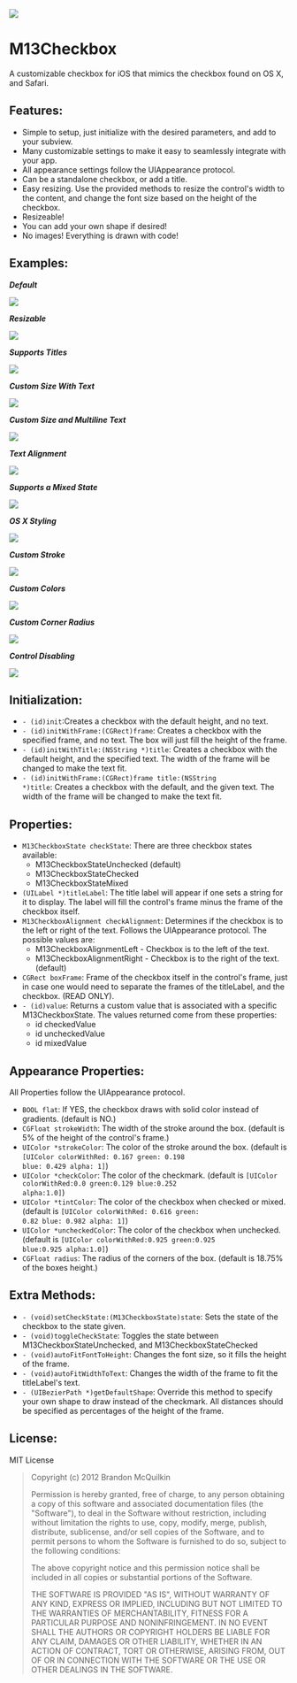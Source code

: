 <img src="https://raw.github.com/Marxon13/M13Checkbox/master/ReadmeResources/M13CheckboxBanner.png">

M13Checkbox
============

A customizable checkbox for iOS that mimics the checkbox found on OS X, and Safari.

Features:
----------
* Simple to setup, just initialize with the desired parameters, and add to your subview.
* Many customizable settings to make it easy to seamlessly integrate with your app.
* All appearance settings follow the UIAppearance protocol.
* Can be a standalone checkbox, or add a title.
* Easy resizing. Use the provided methods to resize the control's width to the content, and change the font size based on the height of the checkbox.
* Resizeable!
* You can add your own shape if desired!
* No images! Everything is drawn with code!

Examples:
----------

***Default***

<img src="https://raw.github.com/Marxon13/M13Checkbox/master/ReadmeResources/DefaultCheck.png">

***Resizable***

<img src="https://raw.github.com/Marxon13/M13Checkbox/master/ReadmeResources/ResizeableCheck.png">

***Supports Titles***

<img src="https://raw.github.com/Marxon13/M13Checkbox/master/ReadmeResources/AddTitleCheck.png">

***Custom Size With Text***

<img src="https://raw.github.com/Marxon13/M13Checkbox/master/ReadmeResources/CustomHeightCheck.png">

***Custom Size and Multiline Text***

<img src="https://raw.github.com/Marxon13/M13Checkbox/master/ReadmeResources/CustomFrameAndText.png">

***Text Alignment***

<img src="https://raw.github.com/Marxon13/M13Checkbox/master/ReadmeResources/AlignmentCheck.png">

***Supports a Mixed State***

<img src="https://raw.github.com/Marxon13/M13Checkbox/master/ReadmeResources/MixedStateCheck.png">

***OS X Styling***

<img src="https://raw.github.com/Marxon13/M13Checkbox/master/ReadmeResources/OSXCheck.png">

***Custom Stroke***

<img src="https://raw.github.com/Marxon13/M13Checkbox/master/ReadmeResources/CustomStrokeCheck.png">

***Custom Colors***

<img src="https://raw.github.com/Marxon13/M13Checkbox/master/ReadmeResources/CustomColorsCheck.png">

***Custom Corner Radius***

<img src="https://raw.github.com/Marxon13/M13Checkbox/master/ReadmeResources/CustomRadiusCheck.png">

***Control Disabling***

<img src="https://raw.github.com/Marxon13/M13Checkbox/master/ReadmeResources/DisabledCheck.png">

Initialization:
----------
* <code>- (id)init</code>:Creates a checkbox with the default height, and no text.
* <code>- (id)initWithFrame:(CGRect)frame</code>: Creates a checkbox with the specified frame, and no text. The box will just fill the height of the frame.
* <code>- (id)initWithTitle:(NSString *)title</code>: Creates a checkbox with the default height, and the specified text. The width of the frame will be changed to make the text fit.
* <code>- (id)initWithFrame:(CGRect)frame title:(NSString *)title</code>: Creates a checkbox with the default, and the given text. The width of the frame will be changed to make the text fit.

Properties:
-----------
* <code>M13CheckboxState checkState</code>: There are three checkbox states available:
    * M13CheckboxStateUnchecked (default)
    * M13CheckboxStateChecked
    * M13CheckboxStateMixed
* <code>(UILabel *)titleLabel</code>: The title label will appear if one sets a string for it to display. The label will fill the control's frame minus the frame of the checkbox itself.
* <code>M13CheckboxAlignment checkAlignment</code>: Determines if the checkbox is to the left or right of the text. Follows the UIAppearance protocol. The possible values are:
    * M13CheckboxAlignmentLeft - Checkbox is to the left of the text.
    * M13CheckboxAlignmentRight - Checkbox is to the right of the text. (default)
* <code>CGRect boxFrame</code>: Frame of the checkbox itself in the control's frame, just in case one would need to separate the frames of the titleLabel, and the checkbox. (READ ONLY).
* <code>- (id)value</code>: Returns a custom value that is associated with a specific M13CheckboxState. The values returned come from these properties:
    * id checkedValue
    * id uncheckedValue
    * id mixedValue

Appearance Properties:
-----------------------
All Properties follow the UIAppearance protocol.

* <code>BOOL flat</code>: If YES, the checkbox draws with solid color instead of gradients. (default is NO.)
* <code>CGFloat strokeWidth</code>: The width of the stroke around the box. (default is 5% of the height of the control's frame.)
* <code>UIColor *strokeColor</code>: The color of the stroke around the box. (default is <code>[UIColor colorWithRed: 0.167 green: 0.198 blue: 0.429 alpha: 1]</code>)
* <code>UIColor *checkColor</code>: The color of the checkmark. (default is <code>[UIColor colorWithRed:0.0 green:0.129 blue:0.252 alpha:1.0]</code>)
* <code>UIColor *tintColor</code>: The color of the checkbox when checked or mixed. (default is <code>[UIColor colorWithRed: 0.616 green: 0.82 blue: 0.982 alpha: 1]</code>)
* <code>UIColor *uncheckedColor</code>: The color of the checkbox when unchecked. (default is <code>[UIColor colorWithRed:0.925 green:0.925 blue:0.925 alpha:1.0]</code>)
* <code>CGFloat radius</code>: The radius of the corners of the box. (default is 18.75% of the boxes height.)

Extra Methods:
-------------
* <code>- (void)setCheckState:(M13CheckboxState)state</code>: Sets the state of the checkbox to the state given.
* <code>- (void)toggleCheckState</code>: Toggles the state between M13CheckboxStateUnchecked, and M13CheckboxStateChecked
* <code>- (void)autoFitFontToHeight</code>: Changes the font size, so it fills the height of the frame.
* <code>- (void)autoFitWidthToText</code>: Changes the width of the frame to fit the titleLabel's text.
* <code>- (UIBezierPath *)getDefaultShape</code>: Override this method to specify your own shape to draw instead of the checkmark. All distances should be specified as percentages of the height of the frame.

License:
--------
MIT License

> Copyright (c) 2012 Brandon McQuilkin
> 
> Permission is hereby granted, free of charge, to any person obtaining 
>a copy of this software and associated documentation files (the  
>"Software"), to deal in the Software without restriction, including 
>without limitation the rights to use, copy, modify, merge, publish, 
>distribute, sublicense, and/or sell copies of the Software, and to 
>permit persons to whom the Software is furnished to do so, subject to  
>the following conditions:
> 
> The above copyright notice and this permission notice shall be 
>included in all copies or substantial portions of the Software.
> 
> THE SOFTWARE IS PROVIDED "AS IS", WITHOUT WARRANTY OF ANY KIND, 
>EXPRESS OR IMPLIED, INCLUDING BUT NOT LIMITED TO THE WARRANTIES OF 
>MERCHANTABILITY, FITNESS FOR A PARTICULAR PURPOSE AND NONINFRINGEMENT. 
>IN NO EVENT SHALL THE AUTHORS OR COPYRIGHT HOLDERS BE LIABLE FOR ANY 
>CLAIM, DAMAGES OR OTHER LIABILITY, WHETHER IN AN ACTION OF CONTRACT, 
>TORT OR OTHERWISE, ARISING FROM, OUT OF OR IN CONNECTION WITH THE 
>SOFTWARE OR THE USE OR OTHER DEALINGS IN THE SOFTWARE.


 